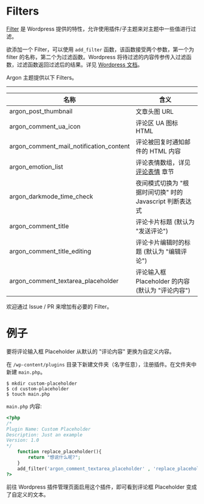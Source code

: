 # Filters

[Filter](https://developer.wordpress.org/plugins/hooks/filters/) 是 Wordpress 提供的特性，允许使用插件/子主题来对主题中一些值进行过滤。

欲添加一个 Filter，可以使用 `add_filter` 函数，该函数接受两个参数，第一个为 filter 的名称，第二个为过滤函数。Wordpress 将待过滤的内容传参传入过滤函数，过滤函数返回过滤后的结果。详见 [Wordpress 文档](https://developer.wordpress.org/plugins/hooks/filters/)。


Argon 主题提供以下 Filters。

---

| 名称      | 含义 |
| ----------- | ------ |
| argon_post_thumbnail   | 文章头图 URL |
| argon_comment_ua_icon   | 评论区 UA 图标 HTML |
| argon_comment_mail_notification_content   | 评论被回复时通知邮件的 HTML 内容 |
| argon_emotion_list   | 评论表情数组，详见 [评论表情](/emotions) 章节 |
| argon_darkmode_time_check   | 夜间模式切换为 "根据时间切换" 时的 Javascript 判断表达式|
| argon_comment_title   | 评论卡片标题 (默认为 "发送评论") |
| argon_comment_title_editing   | 评论卡片编辑时的标题 (默认为 "编辑评论") |
| argon_comment_textarea_placeholder   | 评论输入框 Placeholder 的内容 (默认为 "评论内容") |


欢迎通过 Issue / PR 来增加有必要的 Filter。

# 例子

要将评论输入框 Placeholder 从默认的 "评论内容" 更换为自定义内容。

在 `/wp-content/plugins` 目录下新建文件夹（名字任意），注册插件。在文件夹中新建 `main.php`。

```shell
$ mkdir custom-placeholder
$ cd custom-placeholder
$ touch main.php 
```

`main.php` 内容:

```php
<?php
/*
Plugin Name: Custom Placeholder
Description: Just an example
Version: 1.0
*/
	function replace_placeholder(){
		return "想说什么呢?";
	}
	add_filter('argon_comment_textarea_placeholder' , 'replace_placeholder');
?>
```

前往 Wordpress 插件管理页面启用这个插件，即可看到评论框 Placeholder 变成了自定义的文本。